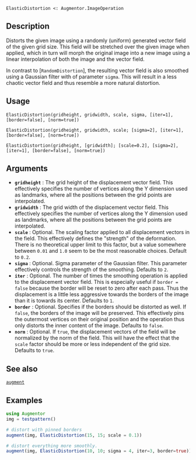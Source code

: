 ```
ElasticDistortion <: Augmentor.ImageOperation
```

## Description

Distorts the given image using a randomly (uniform) generated vector field of the given grid size. This field will be stretched over the given image when applied, which in turn will morph the original image into a new image using a linear interpolation of both the image and the vector field.

In contrast to [`RandomDistortion`], the resulting vector field is also smoothed using a Gaussian filter with of parameter `sigma`. This will result in a less chaotic vector field and thus resemble a more natural distortion.

## Usage

```
ElasticDistortion(gridheight, gridwidth, scale, sigma, [iter=1], [border=false], [norm=true])

ElasticDistortion(gridheight, gridwidth, scale; [sigma=2], [iter=1], [border=false], [norm=true])

ElasticDistortion(gridheight, [gridwidth]; [scale=0.2], [sigma=2], [iter=1], [border=false], [norm=true])
```

## Arguments

  * **`gridheight`** : The grid height of the displacement vector   field. This effectively specifies the number of vertices   along the Y dimension used as landmarks, where all the   positions between the grid points are interpolated.
  * **`gridwidth`** : The grid width of the displacement vector   field. This effectively specifies the number of vertices   along the Y dimension used as landmarks, where all the   positions between the grid points are interpolated.
  * **`scale`** : Optional. The scaling factor applied to all   displacement vectors in the field. This effectively defines   the "strength" of the deformation. There is no theoretical   upper limit to this factor, but a value somewhere between   `0.01` and `1.0` seem to be the most reasonable choices.   Default to `0.2`.
  * **`sigma`** : Optional. Sigma parameter of the Gaussian filter.   This parameter effectively controls the strength of the   smoothing. Defaults to `2`.
  * **`iter`** : Optional. The number of times the smoothing   operation is applied to the displacement vector field. This   is especially useful if `border = false` because the border   will be reset to zero after each pass. Thus the displacement   is a little less aggressive towards the borders of the image   than it is towards its center. Defaults to   `1`.
  * **`border`** : Optional. Specifies if the borders should be   distorted as well. If `false`, the borders of the image will   be preserved. This effectively pins the outermost vertices on   their original position and the operation thus only distorts   the inner content of the image. Defaults to   `false`.
  * **`norm`** : Optional. If `true`, the displacement vectors of   the field will be normalized by the norm of the field. This   will have the effect that the `scale` factor should be more   or less independent of the grid size. Defaults to   `true`.

## See also

[`augment`](@ref)

## Examples

```julia
using Augmentor
img = testpattern()

# distort with pinned borders
augment(img, ElasticDistortion(15, 15; scale = 0.1))

# distort everything more smoothly.
augment(img, ElasticDistortion(10, 10; sigma = 4, iter=3, border=true))
```
